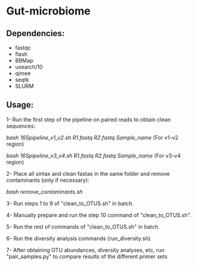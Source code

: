 # Gut-microbiome



## Dependencies:

- fastqc
- flash
- BBMap
- usearch/10
- qimee
- seqtk
- SLURM




## Usage:

1- Run the first step of the pipeline on paired reads to obtain clean sequences:

*bash 16Spipeline_v1_v2.sh R1.fastq R2.fastq Sample_name*   (For v1-v2 region)

*bash 16Spipeline_v3_v4.sh R1.fastq R2.fastq Sample_name*    (For v3-v4 region)

2- Place all sintax and clean fastas in the same folder and remove contaminants (only if necessary):

*bash remove_contaminants.sh*

3- Run steps 1 to 9 of "clean_to_OTUS.sh" in batch.

4- Manually prepare and run the step 10 command of  "clean_to_OTUS.sh".

5- Run the rest of commands of "clean_to_OTUS.sh" in batch.

6- Run the diversity analysis commands (run_diversity.sh)

7- After obtaining OTU abundances, diversity analyses, etc, run "pair_samples.py" to compare results of the different primer sets

